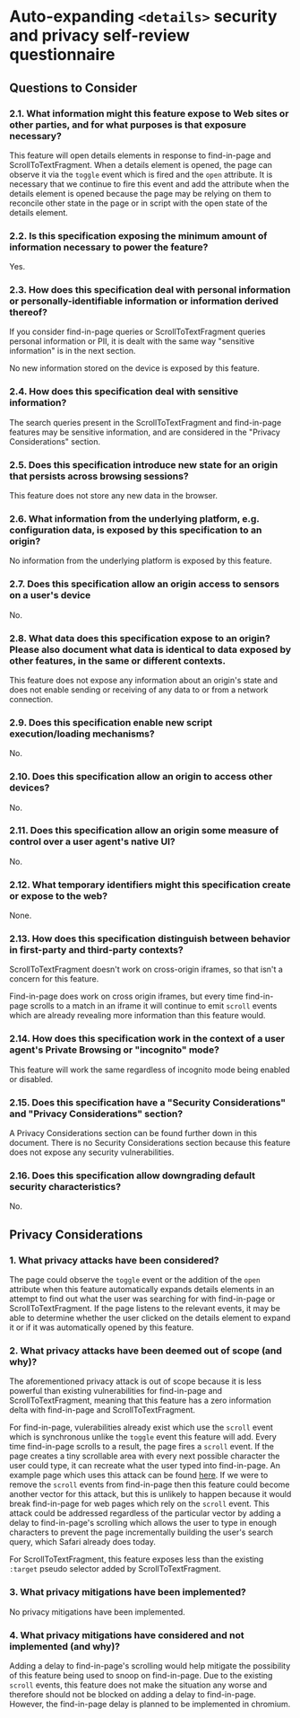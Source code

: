 # Auto-expanding `<details>` security and privacy self-review questionnaire

## Questions to Consider

### 2.1. What information might this feature expose to Web sites or other parties, and for what purposes is that exposure necessary?

This feature will open details elements in response to find-in-page and ScrollToTextFragment. When a details element is opened, the page can observe it via the `toggle` event which is fired and the `open` attribute. It is necessary that we continue to fire this event and add the attribute when the details element is opened because the page may be relying on them to reconcile other state in the page or in script with the open state of the details element.

### 2.2. Is this specification exposing the minimum amount of information necessary to power the feature?

Yes.

### 2.3. How does this specification deal with personal information or personally-identifiable information or information derived thereof?

If you consider find-in-page queries or ScrollToTextFragment queries personal information or PII, it is dealt with the same way "sensitive information" is in the next section.

No new information stored on the device is exposed by this feature.

### 2.4. How does this specification deal with sensitive information?

The search queries present in the ScrollToTextFragment and find-in-page features may be sensitive information, and are considered in the "Privacy Considerations" section.

### 2.5. Does this specification introduce new state for an origin that persists across browsing sessions?

This feature does not store any new data in the browser.

### 2.6. What information from the underlying platform, e.g. configuration data, is exposed by this specification to an origin?

No information from the underlying platform is exposed by this feature.

### 2.7. Does this specification allow an origin access to sensors on a user's device

No.

### 2.8. What data does this specification expose to an origin? Please also document what data is identical to data exposed by other features, in the same or different contexts.

This feature does not expose any information about an origin's state and does not enable sending or receiving of any data to or from a network connection.

### 2.9. Does this specification enable new script execution/loading mechanisms?

No.

### 2.10. Does this specification allow an origin to access other devices?

No.

### 2.11. Does this specification allow an origin some measure of control over a user agent's native UI?

No.

### 2.12. What temporary identifiers might this specification create or expose to the web?

None.

### 2.13. How does this specification distinguish between behavior in first-party and third-party contexts?

ScrollToTextFragment doesn't work on cross-origin iframes, so that isn't a concern for this feature.

Find-in-page does work on cross origin iframes, but every time find-in-page scrolls to a match in an iframe it will continue to emit `scroll` events which are already revealing more information than this feature would.

### 2.14. How does this specification work in the context of a user agent's Private Browsing or "incognito" mode?

This feature will work the same regardless of incognito mode being enabled or disabled.

### 2.15. Does this specification have a "Security Considerations" and "Privacy Considerations" section?

A Privacy Considerations section can be found further down in this document. There is no Security Considerations section because this feature does not expose any security vulnerabilities.

### 2.16. Does this specification allow downgrading default security characteristics?

No.

## Privacy Considerations

### 1. What privacy attacks have been considered?

The page could observe the `toggle` event or the addition of the `open` attribute when this feature automatically expands details elements in an attempt to find out what the user was searching for with find-in-page or ScrollToTextFragment. If the page listens to the relevant events, it may be able to determine whether the user clicked on the details element to expand it or if it was automatically opened by this feature.

### 2. What privacy attacks have been deemed out of scope (and why)?

The aforementioned privacy attack is out of scope because it is less powerful than existing vulnerabilities for find-in-page and ScrollToTextFragment, meaning that this feature has a zero information delta with find-in-page and ScrollToTextFragment.

For find-in-page, vulerabilities already exist which use the `scroll` event which is synchronous unlike the `toggle` event this feature will add. Every time find-in-page scrolls to a result, the page fires a `scroll` event. If the page creates a tiny scrollable area with every next possible character the user could type, it can recreate what the user typed into find-in-page. An example page which uses this attack can be found [here](/resources/find-in-page/search-incremental.html). If we were to remove the `scroll` events from find-in-page then this feature could become another vector for this attack, but this is unlikely to happen because it would break find-in-page for web pages which rely on the `scroll` event. This attack could be addressed regardless of the particular vector by adding a delay to find-in-page's scrolling which allows the user to type in enough characters to prevent the page incrementally building the user's search query, which Safari already does today.

For ScrollToTextFragment, this feature exposes less than the existing `:target` pseudo selector added by ScrollToTextFragment.

### 3. What privacy mitigations have been implemented?

No privacy mitigations have been implemented.

### 4. What privacy mitigations have considered and not implemented (and why)?

Adding a delay to find-in-page's scrolling would help mitigate the possibility of this feature being used to snoop on find-in-page. Due to the existing `scroll` events, this feature does not make the situation any worse and therefore should not be blocked on adding a delay to find-in-page. However, the find-in-page delay is planned to be implemented in chromium.
